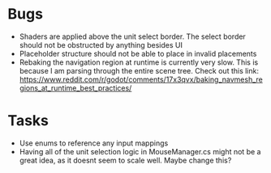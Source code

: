 # Bugs
- Shaders are applied above the unit select border. The select border should not be obstructed by anything besides UI
- Placeholder structure should not be able to place in invalid placements
- Rebaking the navigation region at runtime is currently very slow. This is because I am parsing through the entire scene tree. Check out this link: https://www.reddit.com/r/godot/comments/17x3qvx/baking_navmesh_regions_at_runtime_best_practices/

# Tasks
- Use enums to reference any input mappings
- Having all of the unit selection logic in MouseManager.cs might not be a great idea, as it doesnt seem to scale well. Maybe change this?